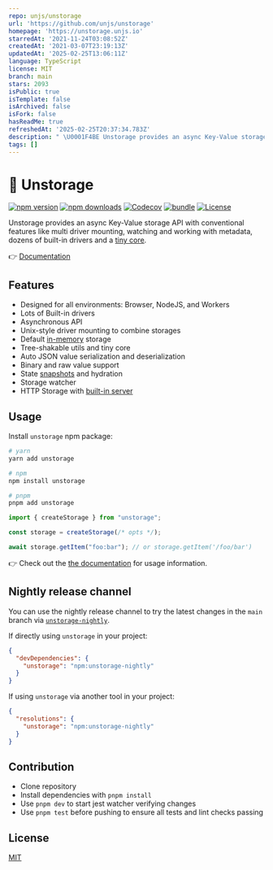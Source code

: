 ```yaml
---
repo: unjs/unstorage
url: 'https://github.com/unjs/unstorage'
homepage: 'https://unstorage.unjs.io'
starredAt: '2021-11-24T03:08:52Z'
createdAt: '2021-03-07T23:19:13Z'
updatedAt: '2025-02-25T13:06:11Z'
language: TypeScript
license: MIT
branch: main
stars: 2093
isPublic: true
isTemplate: false
isArchived: false
isFork: false
hasReadMe: true
refreshedAt: '2025-02-25T20:37:34.783Z'
description: " \U0001F4BE Unstorage provides an async Key-Value storage API with conventional features like multi driver mounting, watching and working with metadata, dozens of built-in drivers and a tiny core."
tags: []
---
```


# 💾 Unstorage

[![npm version][npm-version-src]][npm-version-href]
[![npm downloads][npm-downloads-src]][npm-downloads-href]
[![Codecov][codecov-src]][codecov-href]
[![bundle][bundle-src]][bundle-href]
[![License][license-src]][license-href]

<!--[![Github Actions][github-actions-src]][github-actions-href]-->

Unstorage provides an async Key-Value storage API with conventional features like multi driver mounting, watching and working with metadata, dozens of built-in drivers and a [tiny core](https://bundlephobia.com/package/unstorage).

👉 [Documentation](https://unstorage.unjs.io)

## Features

- Designed for all environments: Browser, NodeJS, and Workers
- Lots of Built-in drivers
- Asynchronous API
- Unix-style driver mounting to combine storages
- Default [in-memory](https://unstorage.unjs.io/drivers/memory) storage
- Tree-shakable utils and tiny core
- Auto JSON value serialization and deserialization
- Binary and raw value support
- State [snapshots](https://unstorage.unjs.io/getting-started/utils#snapshots) and hydration
- Storage watcher
- HTTP Storage with [built-in server](https://unstorage.unjs.io/guide/http-server)

## Usage

Install `unstorage` npm package:

```sh
# yarn
yarn add unstorage

# npm
npm install unstorage

# pnpm
pnpm add unstorage
```

```js
import { createStorage } from "unstorage";

const storage = createStorage(/* opts */);

await storage.getItem("foo:bar"); // or storage.getItem('/foo/bar')
```

👉 Check out the [the documentation](https://unstorage.unjs.io) for usage information.

## Nightly release channel

You can use the nightly release channel to try the latest changes in the `main` branch via [`unstorage-nightly`](https://www.npmjs.com/package/unstorage-nightly).

If directly using `unstorage` in your project:

```json
{
  "devDependencies": {
    "unstorage": "npm:unstorage-nightly"
  }
}
```

If using `unstorage` via another tool in your project:

```json
{
  "resolutions": {
    "unstorage": "npm:unstorage-nightly"
  }
}
```

## Contribution

- Clone repository
- Install dependencies with `pnpm install`
- Use `pnpm dev` to start jest watcher verifying changes
- Use `pnpm test` before pushing to ensure all tests and lint checks passing

## License

[MIT](./LICENSE)

<!-- Badges -->

[npm-version-src]: https://img.shields.io/npm/v/unstorage?style=flat&colorA=18181B&colorB=F0DB4F
[npm-version-href]: https://npmjs.com/package/unstorage
[npm-downloads-src]: https://img.shields.io/npm/dm/unstorage?style=flat&colorA=18181B&colorB=F0DB4F
[npm-downloads-href]: https://npmjs.com/package/unstorage
[github-actions-src]: https://img.shields.io/github/workflow/status/unjs/unstorage/ci/main?style=flat&colorA=18181B&colorB=F0DB4F
[github-actions-href]: https://github.com/unjs/unstorage/actions?query=workflow%3Aci
[codecov-src]: https://img.shields.io/codecov/c/gh/unjs/unstorage/main?style=flat&colorA=18181B&colorB=F0DB4F
[codecov-href]: https://codecov.io/gh/unjs/unstorage
[bundle-src]: https://img.shields.io/bundlephobia/minzip/unstorage?style=flat&colorA=18181B&colorB=F0DB4F
[bundle-href]: https://bundlephobia.com/result?p=unstorage
[license-src]: https://img.shields.io/github/license/unjs/unstorage.svg?style=flat&colorA=18181B&colorB=F0DB4F
[license-href]: https://github.com/unjs/unstorage/blob/main/LICENSE
